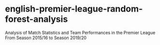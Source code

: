 # english-premier-league-random-forest-analysis
Analysis of Match Statistics and Team Performances in the Premier League From Season 2015/16 to Season 2019/20
